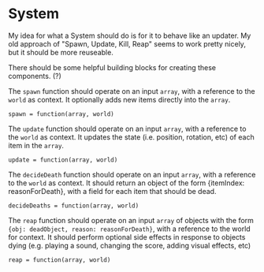 System
======

My idea for what a System should do is for it to behave like an updater.
My old approach of "Spawn, Update, Kill, Reap" seems to work pretty nicely, but it should be more reuseable.

There should be some helpful building blocks for creating these components. (?)

The `spawn` function should operate on an input `array`, with a reference to the `world` as context.
It optionally adds new items directly into the `array`.

    spawn = function(array, world)

The `update` function should operate on an input `array`, with a reference to the `world` as context.
It updates the state (i.e. position, rotation, etc) of each item in the `array`.

    update = function(array, world)

The `decideDeath` function should operate on an input `array`, with a reference to the `world` as context.
It should return an object of the form {itemIndex: reasonForDeath}, with a field for each item that should be dead.

    decideDeaths = function(array, world)

The `reap` function should operate on an input `array` of objects with the form `{obj: deadObject, reason: reasonForDeath}`,
with a reference to the world for context. It should perform optional side effects in response to objects dying (e.g. playing a sound, changing the score, adding visual effects, etc)

    reap = function(array, world)